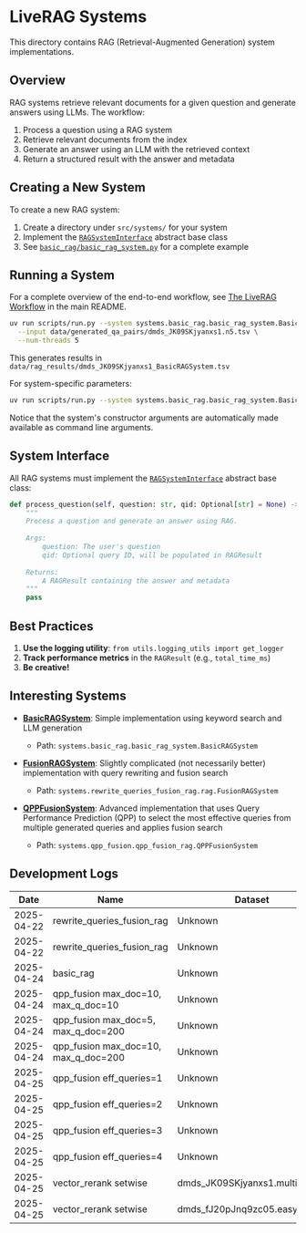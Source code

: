 # LiveRAG Systems

This directory contains RAG (Retrieval-Augmented Generation) system implementations.

## Overview

RAG systems retrieve relevant documents for a given question and generate answers using LLMs. The workflow:

1. Process a question using a RAG system
2. Retrieve relevant documents from the index
3. Generate an answer using an LLM with the retrieved context
4. Return a structured result with the answer and metadata

## Creating a New System

To create a new RAG system:

1. Create a directory under `src/systems/` for your system
2. Implement the [`RAGSystemInterface`](./rag_system_interface.py) abstract base class
3. See [`basic_rag/basic_rag_system.py`](./basic_rag/basic_rag_system.py) for a complete example

## Running a System

For a complete overview of the end-to-end workflow, see [The LiveRAG Workflow](../../README.md#the-liverag-workflow) in the main README.

```bash
uv run scripts/run.py --system systems.basic_rag.basic_rag_system.BasicRAGSystem \
  --input data/generated_qa_pairs/dmds_JK09SKjyanxs1.n5.tsv \
  --num-threads 5
```

This generates results in `data/rag_results/dmds_JK09SKjyanxs1_BasicRAGSystem.tsv`

For system-specific parameters:

```bash
uv run scripts/run.py --system systems.basic_rag.basic_rag_system.BasicRAGSystem --help
```

Notice that the system's constructor arguments are automatically made available as command line arguments.

## System Interface

All RAG systems must implement the [`RAGSystemInterface`](./rag_system_interface.py) abstract base class:

```python
def process_question(self, question: str, qid: Optional[str] = None) -> RAGResult:
    """
    Process a question and generate an answer using RAG.
    
    Args:
        question: The user's question
        qid: Optional query ID, will be populated in RAGResult
        
    Returns:
        A RAGResult containing the answer and metadata
    """
    pass
```

## Best Practices

1. **Use the logging utility**: `from utils.logging_utils import get_logger`
2. **Track performance metrics** in the `RAGResult` (e.g., `total_time_ms`)
3. **Be creative!**

## Interesting Systems

- **[BasicRAGSystem](./basic_rag/basic_rag_system.py)**: Simple implementation using keyword search and LLM generation
  - Path: `systems.basic_rag.basic_rag_system.BasicRAGSystem`

- **[FusionRAGSystem](./rewrite_queries_fusion_rag/rag.py)**: Slightly complicated (not necessarily better) implementation with query rewriting and fusion search
  - Path: `systems.rewrite_queries_fusion_rag.rag.FusionRAGSystem`

- **[QPPFusionSystem](./qpp_fusion/qpp_fusion_rag.py)**: Advanced implementation that uses Query Performance Prediction (QPP) to select the most effective queries from multiple generated queries and applies fusion search
  - Path: `systems.qpp_fusion.qpp_fusion_rag.QPPFusionSystem`

## Development Logs

| Date | Name | Dataset | Relevance | Faithfulness |
|------|------|---------|--------------------:|----------------------:|
| 2025-04-22 | rewrite_queries_fusion_rag | Unknown | 1.57 | 0.57 |
| 2025-04-22 | rewrite_queries_fusion_rag | Unknown | 1.50 | 0.66 |
| 2025-04-24 | basic_rag | Unknown | 1.51 | 0.43 |
| 2025-04-24 | qpp_fusion max_doc=10, max_q_doc=10 | Unknown | 1.57 | 0.64 |
| 2025-04-24 | qpp_fusion max_doc=5, max_q_doc=200 | Unknown | 1.34 | 0.63 |
| 2025-04-24 | qpp_fusion max_doc=10, max_q_doc=200 | Unknown | 1.36 | 0.56 |
| 2025-04-25 | qpp_fusion eff_queries=1 | Unknown | 1.25 | 0.55 |
| 2025-04-25 | qpp_fusion eff_queries=2 | Unknown | 1.34 | 0.5 |
| 2025-04-25 | qpp_fusion eff_queries=3 | Unknown | 1.33 | 0.64 |
| 2025-04-25 | qpp_fusion eff_queries=4 | Unknown | 1.42 | 0.58 |
| 2025-04-25 | vector_rerank setwise | dmds_JK09SKjyanxs1.multi.n5.tsv | 0.6 | 0 |
| 2025-04-25 | vector_rerank setwise | dmds_fJ20pJnq9zc05.easy.n5.tsv | 1.6 | 0.4 |
